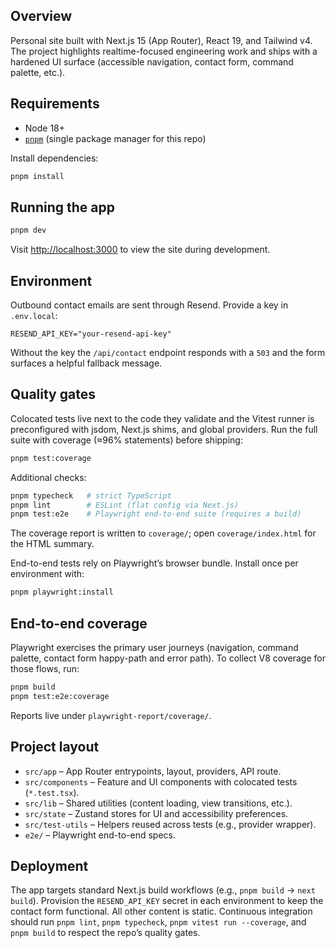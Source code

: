 ## Overview

Personal site built with Next.js 15 (App Router), React 19, and Tailwind v4. The project highlights realtime-focused engineering work and ships with a hardened UI surface (accessible navigation, contact form, command palette, etc.).

## Requirements

- Node 18+
- [`pnpm`](https://pnpm.io/) (single package manager for this repo)

Install dependencies:

```bash
pnpm install
```

## Running the app

```bash
pnpm dev
```

Visit [http://localhost:3000](http://localhost:3000) to view the site during development.

## Environment

Outbound contact emails are sent through Resend. Provide a key in `.env.local`:

```env
RESEND_API_KEY="your-resend-api-key"
```

Without the key the `/api/contact` endpoint responds with a `503` and the form surfaces a helpful fallback message.

## Quality gates

Colocated tests live next to the code they validate and the Vitest runner is preconfigured with jsdom, Next.js shims, and global providers. Run the full suite with coverage (≈96% statements) before shipping:

```bash
pnpm test:coverage
```

Additional checks:

```bash
pnpm typecheck   # strict TypeScript
pnpm lint        # ESLint (flat config via Next.js)
pnpm test:e2e    # Playwright end-to-end suite (requires a build)
```

The coverage report is written to `coverage/`; open `coverage/index.html` for the HTML summary.

End-to-end tests rely on Playwright’s browser bundle. Install once per environment with:

```bash
pnpm playwright:install
```

## End-to-end coverage

Playwright exercises the primary user journeys (navigation, command palette, contact form happy-path and error path). To collect V8 coverage for those flows, run:

```bash
pnpm build
pnpm test:e2e:coverage
```

Reports live under `playwright-report/coverage/`.

## Project layout

- `src/app` – App Router entrypoints, layout, providers, API route.
- `src/components` – Feature and UI components with colocated tests (`*.test.tsx`).
- `src/lib` – Shared utilities (content loading, view transitions, etc.).
- `src/state` – Zustand stores for UI and accessibility preferences.
- `src/test-utils` – Helpers reused across tests (e.g., provider wrapper).
- `e2e/` – Playwright end-to-end specs.

## Deployment

The app targets standard Next.js build workflows (e.g., `pnpm build` → `next build`). Provision the `RESEND_API_KEY` secret in each environment to keep the contact form functional. All other content is static. Continuous integration should run `pnpm lint`, `pnpm typecheck`, `pnpm vitest run --coverage`, and `pnpm build` to respect the repo’s quality gates.
